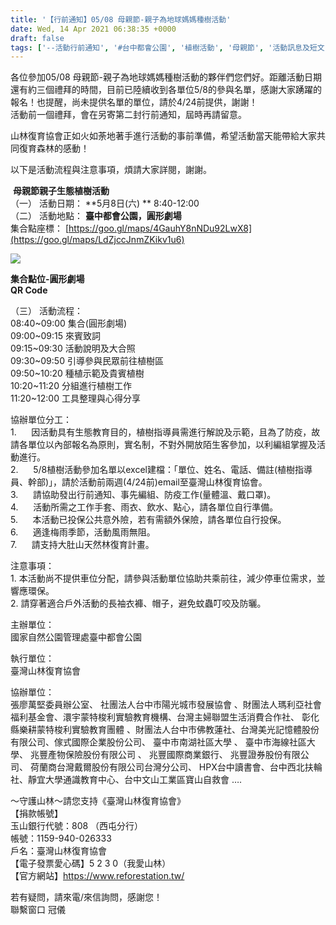 ```yaml
---
title: '【行前通知】05/08 母親節-親子為地球媽媽種樹活動'
date: Wed, 14 Apr 2021 06:38:35 +0000
draft: false
tags: ['--活動行前通知', '#台中都會公園', '植樹活動', '母親節', '活動訊息及短文', '行前通知', '親子植樹']
---
```


各位參加05/08 母親節-親子為地球媽媽種樹活動的夥伴們您們好。距離活動日期還有約三個禮拜的時間，目前已陸續收到各單位5/8的參與名單，感謝大家踴躍的報名！也提醒，尚未提供名單的單位，請於4/24前提供，謝謝！  
活動前一個禮拜，會在另寄第二封行前通知，屆時再請留意。

山林復育協會正如火如荼地著手進行活動的事前準備，希望活動當天能帶給大家共同復育森林的感動！

以下是活動流程與注意事項，煩請大家詳閱，謝謝。

 **母親節親子生態植樹活動**  
（一） 活動日期： **5月8日(六) ** 8:40-12:00  
（二） 活動地點： **臺中都會公園，圓形劇場**  
集合點座標： [https://goo.gl/maps/4GauhY8nNDu92LwX8](https://goo.gl/maps/LdZjccJnmZKikv1u6)

![](https://www.reforestation.tw/wp-content/uploads/2021/04/圓形劇場.jpg)

**集合點位-圓形劇場**  
**QR Code**

（三） 活動流程：  
08:40~09:00 集合(圓形劇場)  
09:00~09:15 來賓致詞  
09:15~09:30 活動說明及大合照  
09:30~09:50 引導參與民眾前往植樹區  
09:50~10:20 種植示範及貴賓植樹  
10:20~11:20 分組進行植樹工作  
11:20~12:00 工具整理與心得分享

協辦單位分工：  
1.      因活動具有生態教育目的，植樹指導員需進行解說及示範，且為了防疫，故請各單位以內部報名為原則，實名制，不對外開放陌生客參加，以利編組掌握及活動進行。  
2.      5/8植樹活動參加名單以excel建檔：「單位、姓名、電話、備註(植樹指導員、幹部)」，請於活動前兩週(4/24前)email至臺灣山林復育協會。  
3.      請協助發出行前通知、事先編組、防疫工作(量體溫、戴口罩)。  
4.      活動所需之工作手套、雨衣、飲水、點心，請各單位自行準備。  
5.      本活動已投保公共意外險，若有需額外保險，請各單位自行投保。  
6.      適逢梅雨季節，活動風雨無阻。  
7.      請支持大肚山天然林復育計畫。

注意事項：  
1\. 本活動尚不提供車位分配，請參與活動單位協助共乘前往，減少停車位需求，並響應環保。  
2\. 請穿著適合戶外活動的長袖衣褲、帽子，避免蚊蟲叮咬及防曬。

主辦單位：  
國家自然公園管理處臺中都會公園

執行單位：  
臺灣山林復育協會

協辦單位：  
張廖萬堅委員辦公室、 社團法人台中市陽光城市發展協會 、財團法人瑪利亞社會福利基金會、澴宇蒙特梭利實驗教育機構、台灣主婦聯盟生活消費合作社、 彰化縣樂耕蒙特梭利實驗教育團體 、財團法人台中市佛教蓮社、台灣美光記憶體股份有限公司、傢式國際企業股份公司、 臺中市南湖社區大學 、 臺中市海線社區大學、 兆豐產物保險股份有限公司 、 兆豐國際商業銀行、 兆豐證券股份有限公司、 荷蘭商台灣戴爾股份有限公司台灣分公司、 HPX台中讀書會、台中西北扶輪社、靜宜大學通識教育中心、台中文山工業區寶山自救會 ….

～守護山林～請您支持《臺灣山林復育協會》  
【捐款帳號】  
玉山銀行代號：808 （西屯分行）  
帳號：1159-940-026333  
戶名：臺灣山林復育協會  
【電子發票愛心碼】5 2 3 0（我愛山林）  
【官方網站】https://www.reforestation.tw/

若有疑問，請來電/來信詢問，感謝您！  
聯繫窗口 冠儀